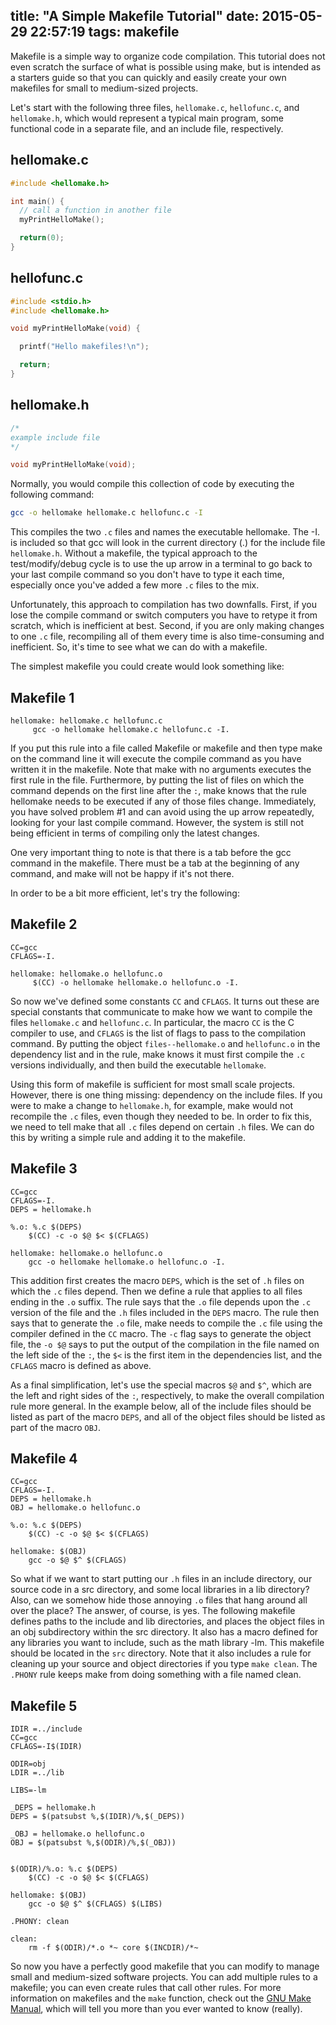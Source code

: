 title: "A Simple Makefile Tutorial"
date: 2015-05-29 22:57:19
tags: makefile
---

Makefile is a simple way to organize code compilation. This tutorial does not even scratch the surface of what is possible using make, but is intended as a starters guide so that you can quickly and easily create your own makefiles for small to medium-sized projects.

Let's start with the following three files, `hellomake.c`, `hellofunc.c`, and `hellomake.h`, which would represent a typical main program, some functional code in a separate file, and an include file, respectively.

## hellomake.c 

````c
#include <hellomake.h>

int main() {
  // call a function in another file
  myPrintHelloMake();

  return(0);
}
````

## hellofunc.c

````c
#include <stdio.h>
#include <hellomake.h>

void myPrintHelloMake(void) {

  printf("Hello makefiles!\n");

  return;
}
````

## hellomake.h

````c
/*
example include file
*/

void myPrintHelloMake(void);
````

Normally, you would compile this collection of code by executing the following command:

````bash
gcc -o hellomake hellomake.c hellofunc.c -I
````
This compiles the two `.c` files and names the executable hellomake. The -I. is included so that gcc will look in the current directory (.) for the include file `hellomake.h`. Without a makefile, the typical approach to the test/modify/debug cycle is to use the up arrow in a terminal to go back to your last compile command so you don't have to type it each time, especially once you've added a few more `.c` files to the mix.

Unfortunately, this approach to compilation has two downfalls. First, if you lose the compile command or switch computers you have to retype it from scratch, which is inefficient at best. Second, if you are only making changes to one `.c` file, recompiling all of them every time is also time-consuming and inefficient. So, it's time to see what we can do with a makefile.

The simplest makefile you could create would look something like:

## Makefile 1

````make
hellomake: hellomake.c hellofunc.c
     gcc -o hellomake hellomake.c hellofunc.c -I.
````

If you put this rule into a file called Makefile or makefile and then type make on the command line it will execute the compile command as you have written it in the makefile. Note that make with no arguments executes the first rule in the file. Furthermore, by putting the list of files on which the command depends on the first line after the `:`, make knows that the rule hellomake needs to be executed if any of those files change. Immediately, you have solved problem #1 and can avoid using the up arrow repeatedly, looking for your last compile command. However, the system is still not being efficient in terms of compiling only the latest changes.

One very important thing to note is that there is a tab before the gcc command in the makefile. There must be a tab at the beginning of any command, and make will not be happy if it's not there.

In order to be a bit more efficient, let's try the following:

## Makefile 2

````make
CC=gcc
CFLAGS=-I.

hellomake: hellomake.o hellofunc.o
     $(CC) -o hellomake hellomake.o hellofunc.o -I.
````

So now we've defined some constants `CC` and `CFLAGS`. It turns out these are special constants that communicate to make how we want to compile the files `hellomake.c` and `hellofunc.c`. In particular, the macro `CC` is the C compiler to use, and `CFLAGS` is the list of flags to pass to the compilation command. By putting the object `files--hellomake.o` and `hellofunc.o` in the dependency list and in the rule, make knows it must first compile the `.c` versions individually, and then build the executable `hellomake`.

Using this form of makefile is sufficient for most small scale projects. However, there is one thing missing: dependency on the include files. If you were to make a change to `hellomake.h`, for example, make would not recompile the `.c` files, even though they needed to be. In order to fix this, we need to tell make that all `.c` files depend on certain `.h` files. We can do this by writing a simple rule and adding it to the makefile.

## Makefile 3

````
CC=gcc
CFLAGS=-I.
DEPS = hellomake.h

%.o: %.c $(DEPS)
	$(CC) -c -o $@ $< $(CFLAGS)

hellomake: hellomake.o hellofunc.o 
	gcc -o hellomake hellomake.o hellofunc.o -I.
````

This addition first creates the macro `DEPS`, which is the set of `.h` files on which the `.c` files depend. Then we define a rule that applies to all files ending in the `.o` suffix. The rule says that the `.o` file depends upon the `.c` version of the file and the `.h` files included in the `DEPS` macro. The rule then says that to generate the `.o` file, make needs to compile the `.c` file using the compiler defined in the `CC` macro. The `-c` flag says to generate the object file, the `-o $@` says to put the output of the compilation in the file named on the left side of the `:`, the `$<` is the first item in the dependencies list, and the `CFLAGS` macro is defined as above.

As a final simplification, let's use the special macros `$@` and `$^`, which are the left and right sides of the `:`, respectively, to make the overall compilation rule more general. In the example below, all of the include files should be listed as part of the macro `DEPS`, and all of the object files should be listed as part of the macro `OBJ`.

## Makefile 4

````
CC=gcc
CFLAGS=-I.
DEPS = hellomake.h
OBJ = hellomake.o hellofunc.o 

%.o: %.c $(DEPS)
	$(CC) -c -o $@ $< $(CFLAGS)

hellomake: $(OBJ)
	gcc -o $@ $^ $(CFLAGS)
````

So what if we want to start putting our `.h` files in an include directory, our source code in a src directory, and some local libraries in a lib directory? Also, can we somehow hide those annoying `.o` files that hang around all over the place? The answer, of course, is yes. The following makefile defines paths to the include and lib directories, and places the object files in an obj subdirectory within the src directory. It also has a macro defined for any libraries you want to include, such as the math library -lm. This makefile should be located in the `src` directory. Note that it also includes a rule for cleaning up your source and object directories if you type `make clean`. The `.PHONY` rule keeps make from doing something with a file named clean.

## Makefile 5

````
IDIR =../include
CC=gcc
CFLAGS=-I$(IDIR)

ODIR=obj
LDIR =../lib

LIBS=-lm

_DEPS = hellomake.h
DEPS = $(patsubst %,$(IDIR)/%,$(_DEPS))

_OBJ = hellomake.o hellofunc.o 
OBJ = $(patsubst %,$(ODIR)/%,$(_OBJ))


$(ODIR)/%.o: %.c $(DEPS)
	$(CC) -c -o $@ $< $(CFLAGS)

hellomake: $(OBJ)
	gcc -o $@ $^ $(CFLAGS) $(LIBS)

.PHONY: clean

clean:
	rm -f $(ODIR)/*.o *~ core $(INCDIR)/*~ 
````

So now you have a perfectly good makefile that you can modify to manage small and medium-sized software projects. You can add multiple rules to a makefile; you can even create rules that call other rules. For more information on makefiles and the `make` function, check out the [GNU Make Manual](http://www.gnu.org/software/make/manual/make.html), which will tell you more than you ever wanted to know (really).
